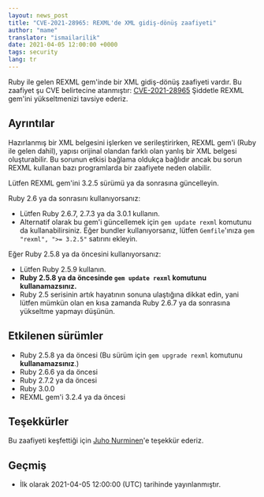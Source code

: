 ```yaml
---
layout: news_post
title: "CVE-2021-28965: REXML'de XML gidiş-dönüş zaafiyeti"
author: "mame"
translator: "ismailarilik"
date: 2021-04-05 12:00:00 +0000
tags: security
lang: tr
---
```


Ruby ile gelen REXML gem'inde bir XML gidiş-dönüş zaafiyeti vardır.
Bu zaafiyet şu CVE belirtecine atanmıştır: [CVE-2021-28965](https://cve.mitre.org/cgi-bin/cvename.cgi?name=CVE-2021-28965)
Şiddetle REXML gem'ini yükseltmenizi tavsiye ederiz.

## Ayrıntılar

Hazırlanmış bir XML belgesini işlerken ve serileştirirken, REXML gem'i (Ruby ile gelen dahil), yapısı orijinal olandan farklı olan yanlış bir XML belgesi oluşturabilir.
Bu sorunun etkisi bağlama oldukça bağlıdır ancak bu sorun REXML kullanan bazı programlarda bir zaafiyete neden olabilir.

Lütfen REXML gem'ini 3.2.5 sürümü ya da sonrasına güncelleyin.

Ruby 2.6 ya da sonrasını kullanıyorsanız:

* Lütfen Ruby 2.6.7, 2.7.3 ya da 3.0.1 kullanın.
* Alternatif olarak bu gem'i güncellemek için `gem update rexml` komutunu da kullanabilirsiniz.
  Eğer bundler kullanıyorsanız, lütfen `Gemfile`'ınıza `gem "rexml", ">= 3.2.5"` satırını ekleyin.

Eğer Ruby 2.5.8 ya da öncesini kullanıyorsanız:

* Lütfen Ruby 2.5.9 kullanın.
* <strong>Ruby 2.5.8 ya da öncesinde `gem update rexml` komutunu kullanamazsınız.</strong>
* Ruby 2.5 serisinin artık hayatının sonuna ulaştığına dikkat edin, yani lütfen mümkün olan en kısa zamanda Ruby 2.6.7 ya da sonrasına yükseltme yapmayı düşünün.

## Etkilenen sürümler

* Ruby 2.5.8 ya da öncesi (Bu sürüm için `gem upgrade rexml` komutunu <strong>kullanamazsınız</strong>.)
* Ruby 2.6.6 ya da öncesi
* Ruby 2.7.2 ya da öncesi
* Ruby 3.0.0
* REXML gem'i 3.2.4 ya da öncesi

## Teşekkürler

Bu zaafiyeti keşfettiği için [Juho Nurminen](https://hackerone.com/jupenur)'e teşekkür ederiz.

## Geçmiş

* İlk olarak 2021-04-05 12:00:00 (UTC) tarihinde yayınlanmıştır.
